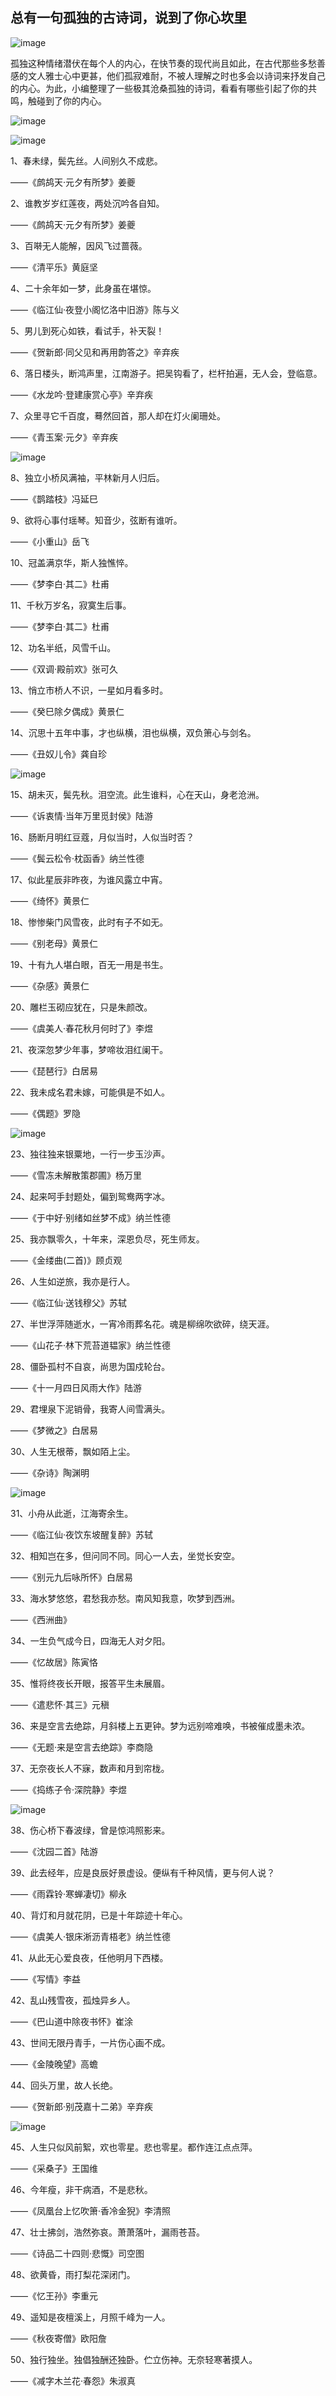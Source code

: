 ## 总有一句孤独的古诗词，说到了你心坎里

![image](http://upload-images.jianshu.io/upload_images/6943526-f262809339d45099?imageMogr2/auto-orient/strip%7CimageView2/2/w/1240)

孤独这种情绪潜伏在每个人的内心，在快节奏的现代尚且如此，在古代那些多愁善感的文人雅士心中更甚，他们孤寂难耐，不被人理解之时也多会以诗词来抒发自己的内心。为此，小编整理了一些极其沧桑孤独的诗词，看看有哪些引起了你的共鸣，触碰到了你的内心。

![image](http://upload-images.jianshu.io/upload_images/6943526-70b70cf157d73002?imageMogr2/auto-orient/strip "动态黑色音符")

![image](http://upload-images.jianshu.io/upload_images/6943526-de9fb473d9c5be98?imageMogr2/auto-orient/strip%7CimageView2/2/w/1240)

1、春未绿，鬓先丝。人间别久不成悲。

——《鹧鸪天·元夕有所梦》姜夔

2、谁教岁岁红莲夜，两处沉吟各自知。

——《鹧鸪天·元夕有所梦》姜夔

3、百啭无人能解，因风飞过蔷薇。

——《清平乐》黄庭坚

4、二十余年如一梦，此身虽在堪惊。

——《临江仙·夜登小阁忆洛中旧游》陈与义

5、男儿到死心如铁，看试手，补天裂！

——《贺新郎·同父见和再用韵答之》辛弃疾

6、落日楼头，断鸿声里，江南游子。把吴钩看了，栏杆拍遍，无人会，登临意。

——《水龙吟·登建康赏心亭》辛弃疾

7、众里寻它千百度，蓦然回首，那人却在灯火阑珊处。

——《青玉案·元夕》辛弃疾

![image](http://upload-images.jianshu.io/upload_images/6943526-fb80e396f588a473?imageMogr2/auto-orient/strip%7CimageView2/2/w/1240)

8、独立小桥风满袖，平林新月人归后。

——《鹊踏枝》冯延巳

9、欲将心事付瑶琴。知音少，弦断有谁听。

——《小重山》岳飞

10、冠盖满京华，斯人独憔悴。

——《梦李白·其二》杜甫

11、千秋万岁名，寂寞生后事。

——《梦李白·其二》杜甫

12、功名半纸，风雪千山。

——《双调·殿前欢》张可久

13、悄立市桥人不识，一星如月看多时。

——《癸巳除夕偶成》黄景仁

14、沉思十五年中事，才也纵横，泪也纵横，双负箫心与剑名。

——《丑奴儿令》龚自珍

![image](http://upload-images.jianshu.io/upload_images/6943526-88d6b28f06e7822c?imageMogr2/auto-orient/strip%7CimageView2/2/w/1240)

15、胡未灭，鬓先秋。泪空流。此生谁料，心在天山，身老沧洲。

——《诉衷情·当年万里觅封侯》陆游

16、肠断月明红豆蔻，月似当时，人似当时否？

——《鬓云松令·枕函香》纳兰性德

17、似此星辰非昨夜，为谁风露立中宵。

——《绮怀》黄景仁

18、惨惨柴门风雪夜，此时有子不如无。

——《别老母》黄景仁

19、十有九人堪白眼，百无一用是书生。

——《杂感》黄景仁

20、雕栏玉砌应犹在，只是朱颜改。

——《虞美人·春花秋月何时了》李煜

21、夜深忽梦少年事，梦啼妆泪红阑干。

——《琵琶行》白居易

22、我未成名君未嫁，可能俱是不如人。

——《偶题》罗隐

![image](http://upload-images.jianshu.io/upload_images/6943526-c1c75a4149ab9076?imageMogr2/auto-orient/strip%7CimageView2/2/w/1240)

23、独往独来银粟地，一行一步玉沙声。

——《雪冻未解散策郡圃》杨万里

24、起来呵手封题处，偏到鸳鸯两字冰。

——《于中好·别绪如丝梦不成》纳兰性德

25、我亦飘零久，十年来，深恩负尽，死生师友。

——《金缕曲(二首)》顾贞观

26、人生如逆旅，我亦是行人。

——《临江仙·送钱穆父》苏轼

27、半世浮萍随逝水，一宵冷雨葬名花。魂是柳绵吹欲碎，绕天涯。

——《山花子·林下荒苔道韫家》纳兰性德

28、僵卧孤村不自哀，尚思为国戍轮台。

——《十一月四日风雨大作》陆游

29、君埋泉下泥销骨，我寄人间雪满头。

——《梦微之》白居易

30、人生无根蒂，飘如陌上尘。

——《杂诗》陶渊明

![image](http://upload-images.jianshu.io/upload_images/6943526-6793986b62189726?imageMogr2/auto-orient/strip%7CimageView2/2/w/1240)

31、小舟从此逝，江海寄余生。

——《临江仙·夜饮东坡醒复醉》苏轼

32、相知岂在多，但问同不同。同心一人去，坐觉长安空。

——《别元九后咏所怀》白居易

33、海水梦悠悠，君愁我亦愁。南风知我意，吹梦到西洲。

——《西洲曲》

34、一生负气成今日，四海无人对夕阳。

——《忆故居》陈寅恪

35、惟将终夜长开眼，报答平生未展眉。

——《遣悲怀·其三》元稹

36、来是空言去绝踪，月斜楼上五更钟。梦为远别啼难唤，书被催成墨未浓。

——《无题·来是空言去绝踪》李商隐

37、无奈夜长人不寐，数声和月到帘栊。

——《捣练子令·深院静》李煜

![image](http://upload-images.jianshu.io/upload_images/6943526-6a1e6cd3d39b7e62?imageMogr2/auto-orient/strip%7CimageView2/2/w/1240)

38、伤心桥下春波绿，曾是惊鸿照影来。

——《沈园二首》陆游

39、此去经年，应是良辰好景虚设。便纵有千种风情，更与何人说？

——《雨霖铃·寒蝉凄切》柳永

40、背灯和月就花阴，已是十年踪迹十年心。

——《虞美人·银床淅沥青梧老》纳兰性德

41、从此无心爱良夜，任他明月下西楼。

——《写情》李益

42、乱山残雪夜，孤烛异乡人。

——《巴山道中除夜书怀》崔涂

43、世间无限丹青手，一片伤心画不成。

——《金陵晚望》高蟾

44、回头万里，故人长绝。

——《贺新郎·别茂嘉十二弟》辛弃疾

![image](http://upload-images.jianshu.io/upload_images/6943526-1aa6bfe552dd9b66?imageMogr2/auto-orient/strip%7CimageView2/2/w/1240)

45、人生只似风前絮，欢也零星。悲也零星。都作连江点点萍。

——《采桑子》王国维

46、今年瘦，非干病酒，不是悲秋。

——《凤凰台上忆吹箫·香冷金猊》李清照

47、壮士拂剑，浩然弥哀。萧萧落叶，漏雨苍苔。

——《诗品二十四则·悲慨》司空图

48、欲黄昏，雨打梨花深闭门。

——《忆王孙》李重元

49、遥知是夜檀溪上，月照千峰为一人。

——《秋夜寄僧》欧阳詹

50、独行独坐。独倡独酬还独卧。伫立伤神。无奈轻寒著摸人。

——《减字木兰花·春怨》朱淑真
